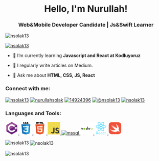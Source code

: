 <h1 align="center">Hello, I'm Nurullah!</h1>
<h3 align="center">Web&Mobile Developer Candidate | Js&Swift Learner</h3>

<p align="left"> <img src="https://komarev.com/ghpvc/?username=nsolak13&label=Profile%20views&color=0e75b6&style=flat" alt="nsolak13" /> </p>

<p align="left"> <a href="https://twitter.com/nsolak13" target="blank"><img src="https://img.shields.io/twitter/follow/nsolak13?logo=twitter&style=for-the-badge" alt="nsolak13" /></a> </p>

- 🌱 I’m currently learning **Javascript and React at Kodluyoruz**

- 📝 I regularly write articles on Medium.

- 💬 Ask me about **HTML, CSS, JS, React**

<h3 align="left">Connect with me:</h3>
<p align="left">
<a href="https://twitter.com/nsolak13" target="blank"><img align="center" src="https://raw.githubusercontent.com/rahuldkjain/github-profile-readme-generator/master/src/images/icons/Social/twitter.svg" alt="nsolak13" height="30" width="40" /></a>
<a href="https://linkedin.com/in/nurullahsolak" target="blank"><img align="center" src="https://raw.githubusercontent.com/rahuldkjain/github-profile-readme-generator/master/src/images/icons/Social/linked-in-alt.svg" alt="nurullahsolak" height="30" width="40" /></a>
<a href="https://stackoverflow.com/users/14924396" target="blank"><img align="center" src="https://raw.githubusercontent.com/rahuldkjain/github-profile-readme-generator/master/src/images/icons/Social/stack-overflow.svg" alt="14924396" height="30" width="40" /></a>
<a href="https://medium.com/@nsolak13" target="blank"><img align="center" src="https://raw.githubusercontent.com/rahuldkjain/github-profile-readme-generator/master/src/images/icons/Social/medium.svg" alt="@nsolak13" height="30" width="40" /></a>
<a href="https://www.hackerrank.com/nsolak13" target="blank"><img align="center" src="https://raw.githubusercontent.com/rahuldkjain/github-profile-readme-generator/master/src/images/icons/Social/hackerrank.svg" alt="nsolak13" height="30" width="40" /></a>
</p>

<h3 align="left">Languages and Tools:</h3>
<p align="left"> <a href="https://www.w3schools.com/cs/" target="_blank" rel="noreferrer"> <img src="https://raw.githubusercontent.com/devicons/devicon/master/icons/csharp/csharp-original.svg" alt="csharp" width="40" height="40"/> </a> <a href="https://www.w3schools.com/css/" target="_blank" rel="noreferrer"> <img src="https://raw.githubusercontent.com/devicons/devicon/master/icons/css3/css3-original-wordmark.svg" alt="css3" width="40" height="40"/> </a> <a href="https://www.w3.org/html/" target="_blank" rel="noreferrer"> <img src="https://raw.githubusercontent.com/devicons/devicon/master/icons/html5/html5-original-wordmark.svg" alt="html5" width="40" height="40"/> </a> <a href="https://developer.mozilla.org/en-US/docs/Web/JavaScript" target="_blank" rel="noreferrer"> <img src="https://raw.githubusercontent.com/devicons/devicon/master/icons/javascript/javascript-original.svg" alt="javascript" width="40" height="40"/> </a> <a href="https://www.microsoft.com/en-us/sql-server" target="_blank" rel="noreferrer"> <img src="https://www.svgrepo.com/show/303229/microsoft-sql-server-logo.svg" alt="mssql" width="40" height="40"/> </a> <a href="https://nodejs.org" target="_blank" rel="noreferrer"> <img src="https://raw.githubusercontent.com/devicons/devicon/master/icons/nodejs/nodejs-original-wordmark.svg" alt="nodejs" width="40" height="40"/> </a> <a href="https://reactjs.org/" target="_blank" rel="noreferrer"> <img src="https://raw.githubusercontent.com/devicons/devicon/master/icons/react/react-original-wordmark.svg" alt="react" width="40" height="40"/> </a> <a href="https://developer.apple.com/swift/" target="_blank" rel="noreferrer"> <img src="https://raw.githubusercontent.com/devicons/devicon/master/icons/swift/swift-original.svg" alt="swift" width="40" height="40"/> </a> </p>

<p><img align="left" src="https://github-readme-stats.vercel.app/api/top-langs?username=nsolak13&show_icons=true&locale=en&layout=compact" alt="nsolak13" /></p>

<p>&nbsp;<img align="center" src="https://github-readme-stats.vercel.app/api?username=nsolak13&show_icons=true&locale=en" alt="nsolak13" /></p>

<p><img align="center" src="https://github-readme-streak-stats.herokuapp.com/?user=nsolak13&" alt="nsolak13" /></p>
